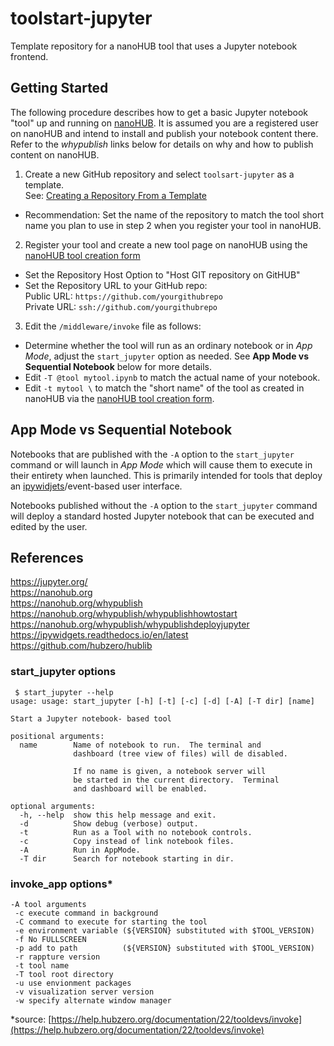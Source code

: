 # toolstart-jupyter
Template repository for a nanoHUB tool that uses a Jupyter notebook frontend.

## Getting Started
The following procedure describes how to get a basic Jupyter notebook "tool" up and running on [nanoHUB](https://nanohub.org). 
It is assumed you are a registered user on nanoHUB and intend to install and publish your notebook content there.
Refer to the *whypublish* links below for details on why and how to publish content on nanoHUB.  

1. Create a new GitHub repository and select `toolsart-jupyter` as a template.  
See: [Creating a Repository From a Template](https://docs.github.com/en/free-pro-team@latest/github/creating-cloning-and-archiving-repositories/creating-a-repository-from-a-template)
 - Recommendation: Set the name of the repository to match the tool short name you plan to use in step 2 when you register your tool in nanoHUB.

2. Register your tool and create a new tool page on nanoHUB using the [nanoHUB tool creation form](https://nanohub.org/tools/create)  
  - Set the Repository Host Option to "Host GIT repository on GitHUB"
  - Set the Repository URL to your GitHub repo:  
    Public URL: `https://github.com/yourgithubrepo`  
    Private URL: `ssh://github.com/yourgithubrepo`
    
3. Edit the `/middleware/invoke` file as follows:  
- Determine whether the tool will run as an ordinary notebook or in *App Mode*, adjust the `start_jupyter` option as needed.  See **App Mode vs Sequential Notebook** below for more details.  
- Edit `-T @tool mytool.ipynb` to match the actual name of your notebook.
- Edit `-t mytool \` to match the "short name" of the tool as created in nanoHUB via the [nanoHUB tool creation form](https://nanohub.org/tools/create).

## App Mode vs Sequential Notebook
Notebooks that are published with the `-A` option to the `start_jupyter` command or will launch in *App Mode* which will cause them to execute in their entirety when launched.  This is primarily intended for tools that deploy an [ipywidjets](https://ipywidgets.readthedocs.io/en/latest)/event-based user interface.

Notebooks published without the `-A` option to the `start_jupyter` command will deploy a standard hosted Jupyter notebook that can be executed and edited by the user.

## References
https://jupyter.org/  
https://nanohub.org  
https://nanohub.org/whypublish  
https://nanohub.org/whypublish/whypublishhowtostart  
https://nanohub.org/whypublish/whypublishdeployjupyter  
https://ipywidgets.readthedocs.io/en/latest  
https://github.com/hubzero/hublib

### start_jupyter options
```
 $ start_jupyter --help
usage: usage: start_jupyter [-h] [-t] [-c] [-d] [-A] [-T dir] [name]

Start a Jupyter notebook- based tool

positional arguments:
  name        Name of notebook to run.  The terminal and
              dashboard (tree view of files) will de disabled.

              If no name is given, a notebook server will
              be started in the current directory.  Terminal
              and dashboard will be enabled.

optional arguments:
  -h, --help  show this help message and exit.
  -d          Show debug (verbose) output.
  -t          Run as a Tool with no notebook controls.
  -c          Copy instead of link notebook files.
  -A          Run in AppMode.
  -T dir      Search for notebook starting in dir.
  ```
  ### invoke_app options*
```
-A tool arguments
 -c execute command in background
 -C command to execute for starting the tool
 -e environment variable (${VERSION} substituted with $TOOL_VERSION)
 -f No FULLSCREEN
 -p add to path          (${VERSION} substituted with $TOOL_VERSION)
 -r rappture version
 -t tool name
 -T tool root directory
 -u use envionment packages
 -v visualization server version
 -w specify alternate window manager
 ```
*source: [https://help.hubzero.org/documentation/22/tooldevs/invoke](https://help.hubzero.org/documentation/22/tooldevs/invoke)
